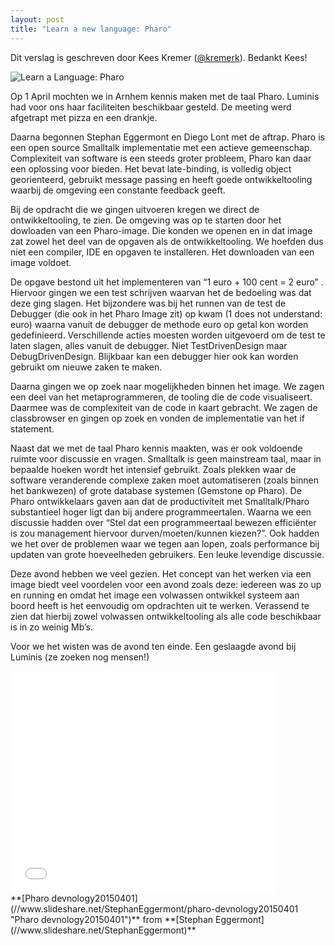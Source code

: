 ```yaml
---
layout: post
title: "Learn a new language: Pharo"
---
```


Dit verslag is geschreven door Kees Kremer ([@kremerk](https://twitter.com/kremerk "Kees Kremer")). Bedankt Kees!

![Learn a Language: Pharo](images/stories/articles/pharo.jpg)  

Op 1 April mochten we in Arnhem kennis maken met de taal Pharo. Luminis had voor ons haar faciliteiten beschikbaar gesteld. De meeting werd afgetrapt met pizza en een drankje.

Daarna begonnen Stephan Eggermont en Diego Lont met de aftrap. Pharo is een open source Smalltalk implementatie met een actieve gemeenschap. Complexiteit van software is een steeds groter probleem, Pharo kan daar een oplossing voor bieden. Het bevat late-binding,  is volledig object georienteerd, gebruikt message passing en heeft goede ontwikkeltooling waarbij de omgeving een constante feedback geeft.

Bij de opdracht die we gingen uitvoeren kregen we direct de  ontwikkeltooling, te zien. De omgeving was op te starten door het dowloaden van een Pharo-image. Die konden we openen en in dat image zat zowel het deel van de opgaven als de ontwikkeltooling. We hoefden dus niet een compiler, IDE en opgaven te installeren. Het downloaden van een image voldoet.

De opgave bestond uit het implementeren van “1 euro + 100 cent = 2 euro” . Hiervoor gingen we een test schrijven waarvan het de bedoeling was dat deze ging slagen. Het bijzondere was bij het runnen van de test de Debugger (die ook in het Pharo Image zit) op kwam (1 does not understand: euro) waarna vanuit de debugger de methode euro op getal kon worden gedefinieerd. Verschillende acties moesten worden uitgevoerd om de test te laten slagen, alles vanuit de debugger. Niet TestDrivenDesign maar DebugDrivenDesign. Blijkbaar kan een debugger hier ook kan worden gebruikt om nieuwe zaken te maken. 

Daarna gingen we op zoek naar mogelijkheden binnen het image. We zagen een deel van het metaprogrammeren, de tooling die de code visualiseert. Daarmee was de complexiteit van de code in kaart gebracht. We zagen de classbrowser en gingen op zoek en vonden de implementatie van het if statement.

Naast dat we met de taal Pharo kennis maakten, was er ook voldoende ruimte voor discussie en vragen.  Smalltalk is geen mainstream taal, maar in bepaalde hoeken wordt het intensief gebruikt. Zoals plekken waar de software veranderende complexe zaken moet automatiseren (zoals binnen het bankwezen) of grote database systemen (Gemstone op Pharo). De Pharo ontwikkelaars gaven aan dat de productiviteit met Smalltalk/Pharo substantieel hoger ligt dan bij andere programmeertalen. Waarna we een discussie hadden over “Stel dat een programmeertaal bewezen efficiënter is zou management hiervoor durven/moeten/kunnen kiezen?”. Ook hadden we het over de problemen waar we tegen aan lopen, zoals performance bij updaten van grote hoeveelheden gebruikers. Een leuke levendige discussie.

Deze avond hebben we veel gezien. Het concept van het werken via een image biedt veel voordelen voor een avond zoals deze: iedereen was zo up en running en omdat het image een volwassen ontwikkel systeem aan boord heeft is het eenvoudig om opdrachten uit te werken. Verassend te zien dat hierbij zowel volwassen ontwikkeltooling als alle code beschikbaar is in zo weinig Mb’s.

Voor we het wisten was de avond ten einde. Een geslaagde avond bij Luminis (ze zoeken nog mensen!)

<iframe src="//www.slideshare.net/slideshow/embed_code/key/LlKPcpsF29iInj" marginwidth="0" marginheight="0" scrolling="no" allowfullscreen="allowfullscreen" frameborder="0" height="355" width="425"></iframe>

<div>**[Pharo devnology20150401](//www.slideshare.net/StephanEggermont/pharo-devnology20150401 "Pharo devnology20150401")** from **[Stephan Eggermont](//www.slideshare.net/StephanEggermont)**</div>
